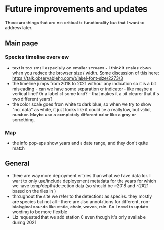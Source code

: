 # Future improvements and updates

These are things that are not critical to functionality but that I want to address later.

## Main page

### Species timeline overview
- text is too small especially on smaller screens - i think it scales down when you reduce the browser size / width. Some discussion of this here: https://talk.observablehq.com/t/label-font-size/2273/3
- the timeline jumps from 2018 to 2021 without any indication so it is a bit misleading - can we have some separation or indicator - like maybe a vertical line? Or a label of some kind? - that makes it a bit clearer that it's two different years?
- the color scale goes from white to dark blue, so when we try to show "not data" as white, it just looks like it could be a really low, but valid, number. Maybe use a completely different color like a gray or something. 

### Map
- the info pop-ups show years and a date range, and they don't quite match

## General
- there are way more deployment entries than what we have data for. I want to only use/include deployement metadata for the years for which we have temp/depth/detection data (so should be ~2018 and ~2021 - based on the files in )
- throughout the site we refer to the detections as species. they mostly are species but not all - there are also annotations for different, non-biological sounds like static, chain, waves, rain. So I need to update wording to be more flexible
- Liz requested that we add station C even though it's only available during 2021